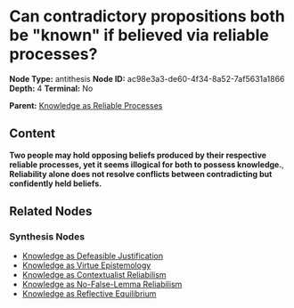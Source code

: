 # Can contradictory propositions both be "known" if believed via reliable processes?

**Node Type:** antithesis
**Node ID:** ac98e3a3-de60-4f34-8a52-7af5631a1866
**Depth:** 4
**Terminal:** No

**Parent:** [Knowledge as Reliable Processes](knowledge-as-reliable-processes-synthesis-62cb261b-3b77-4cfa-bf85-4537b7116055.md)

## Content

**Two people may hold opposing beliefs produced by their respective reliable processes, yet it seems illogical for both to possess knowledge.**, **Reliability alone does not resolve conflicts between contradicting but confidently held beliefs.**

## Related Nodes

### Synthesis Nodes

- [Knowledge as Defeasible Justification](knowledge-as-defeasible-justification-synthesis-ff6a6cea-28fe-42cd-8e16-ca4ef2c63c11.md)
- [Knowledge as Virtue Epistemology](knowledge-as-virtue-epistemology-synthesis-e76cab47-dfd6-4878-82d3-011a0c3882ae.md)
- [Knowledge as Contextualist Reliabilism](knowledge-as-contextualist-reliabilism-synthesis-6df598cd-dcc9-4dae-8ad7-15b39c12d7f9.md)
- [Knowledge as No-False-Lemma Reliabilism](knowledge-as-no-false-lemma-reliabilism-synthesis-8584d247-7e55-4ead-9d5e-b709156bf217.md)
- [Knowledge as Reflective Equilibrium](knowledge-as-reflective-equilibrium-synthesis-803c99c0-5ca9-403e-bfb7-73e7be3f92ab.md)
